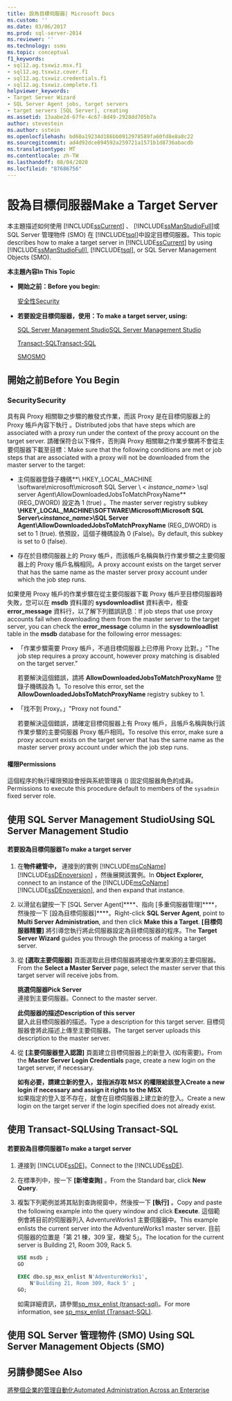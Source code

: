 ```yaml
---
title: 設為目標伺服器| Microsoft Docs
ms.custom: ''
ms.date: 03/06/2017
ms.prod: sql-server-2014
ms.reviewer: ''
ms.technology: ssms
ms.topic: conceptual
f1_keywords:
- sql12.ag.tsxwiz.msx.f1
- sql12.ag.tsxwiz.cover.f1
- sql12.ag.tsxwiz.credentials.f1
- sql12.ag.tsxwiz.complete.f1
helpviewer_keywords:
- Target Server Wizard
- SQL Server Agent jobs, target servers
- target servers [SQL Server], creating
ms.assetid: 13aabe2d-67fe-4c67-8d49-2928dd705b7a
author: stevestein
ms.author: sstein
ms.openlocfilehash: bd60a19234d186bb0912978589fa60fd8e8a8c22
ms.sourcegitcommit: ad4d92dce894592a259721a1571b1d8736abacdb
ms.translationtype: MT
ms.contentlocale: zh-TW
ms.lasthandoff: 08/04/2020
ms.locfileid: "87686756"
---
```

# <a name="make-a-target-server"></a><span data-ttu-id="dd3f7-102">設為目標伺服器</span><span class="sxs-lookup"><span data-stu-id="dd3f7-102">Make a Target Server</span></span>
  <span data-ttu-id="dd3f7-103">本主題描述如何使用 [!INCLUDE[ssCurrent](../../includes/sscurrent-md.md)] 、 [!INCLUDE[ssManStudioFull](../../includes/ssmanstudiofull-md.md)]或 SQL Server 管理物件 (SMO) 在 [!INCLUDE[tsql](../../includes/tsql-md.md)]中設定目標伺服器。</span><span class="sxs-lookup"><span data-stu-id="dd3f7-103">This topic describes how to make a target server in [!INCLUDE[ssCurrent](../../includes/sscurrent-md.md)] by using [!INCLUDE[ssManStudioFull](../../includes/ssmanstudiofull-md.md)], [!INCLUDE[tsql](../../includes/tsql-md.md)], or SQL Server Management Objects (SMO).</span></span>  
  
 <span data-ttu-id="dd3f7-104">**本主題內容**</span><span class="sxs-lookup"><span data-stu-id="dd3f7-104">**In This Topic**</span></span>  
  
-   <span data-ttu-id="dd3f7-105">**開始之前：**</span><span class="sxs-lookup"><span data-stu-id="dd3f7-105">**Before you begin:**</span></span>  
  
     [<span data-ttu-id="dd3f7-106">安全性</span><span class="sxs-lookup"><span data-stu-id="dd3f7-106">Security</span></span>](#Security)  
  
-   <span data-ttu-id="dd3f7-107">**若要設定目標伺服器，使用：**</span><span class="sxs-lookup"><span data-stu-id="dd3f7-107">**To make a target server, using:**</span></span>  
  
     [<span data-ttu-id="dd3f7-108">SQL Server Management Studio</span><span class="sxs-lookup"><span data-stu-id="dd3f7-108">SQL Server Management Studio</span></span>](#SSMSProcedure)  
  
     [<span data-ttu-id="dd3f7-109">Transact-SQL</span><span class="sxs-lookup"><span data-stu-id="dd3f7-109">Transact-SQL</span></span>](#TsqlProcedure)  
  
     [<span data-ttu-id="dd3f7-110">SMO</span><span class="sxs-lookup"><span data-stu-id="dd3f7-110">SMO</span></span>](#PowerShellProcedure)  
  
##  <a name="before-you-begin"></a><a name="BeforeYouBegin"></a> <span data-ttu-id="dd3f7-111">開始之前</span><span class="sxs-lookup"><span data-stu-id="dd3f7-111">Before You Begin</span></span>  
  
###  <a name="security"></a><a name="Security"></a> <span data-ttu-id="dd3f7-112">Security</span><span class="sxs-lookup"><span data-stu-id="dd3f7-112">Security</span></span>  
 <span data-ttu-id="dd3f7-113">具有與 Proxy 相關聯之步驟的散發式作業，而該 Proxy 是在目標伺服器上的 Proxy 帳戶內容下執行 。</span><span class="sxs-lookup"><span data-stu-id="dd3f7-113">Distributed jobs that have steps which are associated with a proxy run under the context of the proxy account on the target server.</span></span> <span data-ttu-id="dd3f7-114">請確保符合以下條件，否則與 Proxy 相關聯之作業步驟將不會從主要伺服器下載至目標：</span><span class="sxs-lookup"><span data-stu-id="dd3f7-114">Make sure that the following conditions are met or job steps that are associated with a proxy will not be downloaded from the master server to the target:</span></span>  
  
-   <span data-ttu-id="dd3f7-115">主伺服器登錄子機碼**\ HKEY_LOCAL_MACHINE \software\microsoft\microsoft SQL Server \\ < *instance_name*> \sql server Agent\AllowDownloadedJobsToMatchProxyName** (REG_DWORD) 設定為 1 (true) 。</span><span class="sxs-lookup"><span data-stu-id="dd3f7-115">The master server registry subkey **\HKEY_LOCAL_MACHINE\SOFTWARE\Microsoft\Microsoft SQL Server\\<*instance_name*>\SQL Server Agent\AllowDownloadedJobsToMatchProxyName** (REG_DWORD) is set to 1 (true).</span></span> <span data-ttu-id="dd3f7-116">依預設，這個子機碼設為 0 (False)。</span><span class="sxs-lookup"><span data-stu-id="dd3f7-116">By default, this subkey is set to 0 (false).</span></span>  
  
-   <span data-ttu-id="dd3f7-117">存在於目標伺服器上的 Proxy 帳戶，而該帳戶名稱與執行作業步驟之主要伺服器上的 Proxy 帳戶名稱相同。</span><span class="sxs-lookup"><span data-stu-id="dd3f7-117">A proxy account exists on the target server that has the same name as the master server proxy account under which the job step runs.</span></span>  
  
 <span data-ttu-id="dd3f7-118">如果使用 Proxy 帳戶的作業步驟在從主要伺服器下載 Proxy 帳戶至目標伺服器時失敗，您可以在 **msdb** 資料庫的 **sysdownloadlist** 資料表中，檢查 **error_message** 資料行，以了解下列錯誤訊息：</span><span class="sxs-lookup"><span data-stu-id="dd3f7-118">If job steps that use proxy accounts fail when downloading them from the master server to the target server, you can check the **error_message** column in the **sysdownloadlist** table in the **msdb** database for the following error messages:</span></span>  
  
-   <span data-ttu-id="dd3f7-119">「作業步驟需要 Proxy 帳戶，不過目標伺服器上已停用 Proxy 比對。」</span><span class="sxs-lookup"><span data-stu-id="dd3f7-119">"The job step requires a proxy account, however proxy matching is disabled on the target server."</span></span>  
  
     <span data-ttu-id="dd3f7-120">若要解決這個錯誤，請將 **AllowDownloadedJobsToMatchProxyName** 登錄子機碼設為 1。</span><span class="sxs-lookup"><span data-stu-id="dd3f7-120">To resolve this error, set the **AllowDownloadedJobsToMatchProxyName** registry subkey to 1.</span></span>  
  
-   <span data-ttu-id="dd3f7-121">「找不到 Proxy。」</span><span class="sxs-lookup"><span data-stu-id="dd3f7-121">"Proxy not found."</span></span>  
  
     <span data-ttu-id="dd3f7-122">若要解決這個錯誤，請確定目標伺服器上有 Proxy 帳戶，且帳戶名稱與執行該作業步驟的主要伺服器 Proxy 帳戶相同。</span><span class="sxs-lookup"><span data-stu-id="dd3f7-122">To resolve this error, make sure a proxy account exists on the target server that has the same name as the master server proxy account under which the job step runs.</span></span>  
  
####  <a name="permissions"></a><a name="Permissions"></a> <span data-ttu-id="dd3f7-123">權限</span><span class="sxs-lookup"><span data-stu-id="dd3f7-123">Permissions</span></span>  
 <span data-ttu-id="dd3f7-124">這個程序的執行權限預設會授與系統管理員 () 固定伺服器角色的成員。</span><span class="sxs-lookup"><span data-stu-id="dd3f7-124">Permissions to execute this procedure default to members of the `sysadmin` fixed server role.</span></span>  
  
##  <a name="using-sql-server-management-studio"></a><a name="SSMSProcedure"></a> <span data-ttu-id="dd3f7-125">使用 SQL Server Management Studio</span><span class="sxs-lookup"><span data-stu-id="dd3f7-125">Using SQL Server Management Studio</span></span>  
  
#### <a name="to-make-a-target-server"></a><span data-ttu-id="dd3f7-126">若要設為目標伺服器</span><span class="sxs-lookup"><span data-stu-id="dd3f7-126">To make a target server</span></span>  
  
1.  <span data-ttu-id="dd3f7-127">在**物件總管中，** 連接到的實例 [!INCLUDE[msCoName](../../includes/msconame-md.md)] [!INCLUDE[ssDEnoversion](../../includes/ssdenoversion-md.md)] ，然後展開該實例。</span><span class="sxs-lookup"><span data-stu-id="dd3f7-127">In **Object Explorer,** connect to an instance of the [!INCLUDE[msCoName](../../includes/msconame-md.md)] [!INCLUDE[ssDEnoversion](../../includes/ssdenoversion-md.md)], and then expand that instance.</span></span>  
  
2.  <span data-ttu-id="dd3f7-128">以滑鼠右鍵按一下 [SQL Server Agent]\*\*\*\*、指向 [多重伺服器管理]\*\*\*\*，然後按一下 [設為目標伺服器]\*\*\*\*。</span><span class="sxs-lookup"><span data-stu-id="dd3f7-128">Right-click **SQL Server Agent**, point to **Multi Server Administration**, and then click **Make this a Target**.</span></span> <span data-ttu-id="dd3f7-129">**[目標伺服器精靈]** 將引導您執行將此伺服器設定為目標伺服器的程序。</span><span class="sxs-lookup"><span data-stu-id="dd3f7-129">The **Target Server Wizard** guides you through the process of making a target server.</span></span>  
  
3.  <span data-ttu-id="dd3f7-130">從 **[選取主要伺服器]** 頁面選取此目標伺服器將接收作業來源的主要伺服器。</span><span class="sxs-lookup"><span data-stu-id="dd3f7-130">From the **Select a Master Server** page, select the master server that this target server will receive jobs from.</span></span>  
  
     <span data-ttu-id="dd3f7-131">**挑選伺服器**</span><span class="sxs-lookup"><span data-stu-id="dd3f7-131">**Pick Server**</span></span>  
     <span data-ttu-id="dd3f7-132">連接到主要伺服器。</span><span class="sxs-lookup"><span data-stu-id="dd3f7-132">Connect to the master server.</span></span>  
  
     <span data-ttu-id="dd3f7-133">**此伺服器的描述**</span><span class="sxs-lookup"><span data-stu-id="dd3f7-133">**Description of this server**</span></span>  
     <span data-ttu-id="dd3f7-134">鍵入此目標伺服器的描述。</span><span class="sxs-lookup"><span data-stu-id="dd3f7-134">Type a description for this target server.</span></span> <span data-ttu-id="dd3f7-135">目標伺服器會將此描述上傳至主要伺服器。</span><span class="sxs-lookup"><span data-stu-id="dd3f7-135">The target server uploads this description to the master server.</span></span>  
  
4.  <span data-ttu-id="dd3f7-136">從 **[主要伺服器登入認證]** 頁面建立目標伺服器上的新登入 (如有需要)。</span><span class="sxs-lookup"><span data-stu-id="dd3f7-136">From the **Master Server Login Credentials** page, create a new login on the target server, if necessary.</span></span>  
  
     <span data-ttu-id="dd3f7-137">**如有必要，請建立新的登入，並指派存取 MSX 的權限給該登入**</span><span class="sxs-lookup"><span data-stu-id="dd3f7-137">**Create a new login if necessary and assign it rights to the MSX**</span></span>  
     <span data-ttu-id="dd3f7-138">如果指定的登入並不存在，就會在目標伺服器上建立新的登入。</span><span class="sxs-lookup"><span data-stu-id="dd3f7-138">Create a new login on the target server if the login specified does not already exist.</span></span>  
  
##  <a name="using-transact-sql"></a><a name="TsqlProcedure"></a> <span data-ttu-id="dd3f7-139">使用 Transact-SQL</span><span class="sxs-lookup"><span data-stu-id="dd3f7-139">Using Transact-SQL</span></span>  
  
#### <a name="to-make-a-target-server"></a><span data-ttu-id="dd3f7-140">若要設為目標伺服器</span><span class="sxs-lookup"><span data-stu-id="dd3f7-140">To make a target server</span></span>  
  
1.  <span data-ttu-id="dd3f7-141">連接到 [!INCLUDE[ssDE](../../includes/ssde-md.md)]。</span><span class="sxs-lookup"><span data-stu-id="dd3f7-141">Connect to the [!INCLUDE[ssDE](../../includes/ssde-md.md)].</span></span>  
  
2.  <span data-ttu-id="dd3f7-142">在標準列中，按一下 **[新增查詢]** 。</span><span class="sxs-lookup"><span data-stu-id="dd3f7-142">From the Standard bar, click **New Query**.</span></span>  
  
3.  <span data-ttu-id="dd3f7-143">複製下列範例並將其貼到查詢視窗中，然後按一下 **[執行]** 。</span><span class="sxs-lookup"><span data-stu-id="dd3f7-143">Copy and paste the following example into the query window and click **Execute**.</span></span> <span data-ttu-id="dd3f7-144">這個範例會將目前的伺服器列入 AdventureWorks1 主要伺服器中。</span><span class="sxs-lookup"><span data-stu-id="dd3f7-144">This example enlists the current server into the AdventureWorks1 master server.</span></span> <span data-ttu-id="dd3f7-145">目前伺服器的位置是「第 21 棟，309 室，機架 5」。</span><span class="sxs-lookup"><span data-stu-id="dd3f7-145">The location for the current server is Building 21, Room 309, Rack 5.</span></span>  
  
    ```sql
    USE msdb ;  
    GO  
  
    EXEC dbo.sp_msx_enlist N'AdventureWorks1',   
        N'Building 21, Room 309, Rack 5' ;   
    GO;  
    ```  
  
     <span data-ttu-id="dd3f7-146">如需詳細資訊，請參閱[sp_msx_enlist &#40;transact-sql&#41;](/sql/relational-databases/system-stored-procedures/sp-msx-enlist-transact-sql)。</span><span class="sxs-lookup"><span data-stu-id="dd3f7-146">For more information, see [sp_msx_enlist &#40;Transact-SQL&#41;](/sql/relational-databases/system-stored-procedures/sp-msx-enlist-transact-sql).</span></span>  
  
##  <a name="using-sql-server-management-objects-smo"></a><a name="PowerShellProcedure"></a><span data-ttu-id="dd3f7-147">使用 SQL Server 管理物件 (SMO) </span><span class="sxs-lookup"><span data-stu-id="dd3f7-147">Using SQL Server Management Objects (SMO)</span></span>  
  
## <a name="see-also"></a><span data-ttu-id="dd3f7-148">另請參閱</span><span class="sxs-lookup"><span data-stu-id="dd3f7-148">See Also</span></span>  
 [<span data-ttu-id="dd3f7-149">將整個企業的管理自動化</span><span class="sxs-lookup"><span data-stu-id="dd3f7-149">Automated Administration Across an Enterprise</span></span>](automated-administration-across-an-enterprise.md)  
